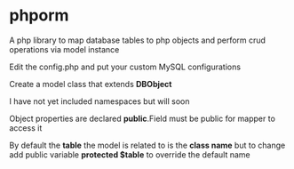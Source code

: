 # phporm
A php library to map database tables to php objects and perform crud operations via model instance 

Edit the config.php and put your custom MySQL configurations

Create a model class that extends <b>DBObject</b>

I have not yet included namespaces but will soon

Object </b>properties</b> are declared <b>public</b>.Field must be public for mapper to access it

By default the <b>table</b> the model is related to is the <b>class name</b> but to change 
add public variable <b>protected $table</b> to override the default name 

